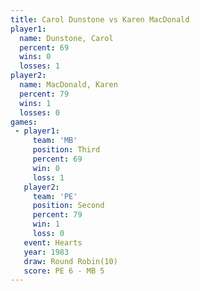 ```yaml
---
title: Carol Dunstone vs Karen MacDonald
player1:                
  name: Dunstone, Carol 
  percent: 69           
  wins: 0               
  losses: 1             
player2:                
  name: MacDonald, Karen
  percent: 79           
  wins: 1               
  losses: 0             
games:
 - player1:         
     team: 'MB'     
     position: Third
     percent: 69    
     win: 0         
     loss: 1        
   player2:          
     team: 'PE'      
     position: Second
     percent: 79     
     win: 1          
     loss: 0         
   event: Hearts        
   year: 1983           
   draw: Round Robin(10)
   score: PE 6 - MB 5   
---
```


